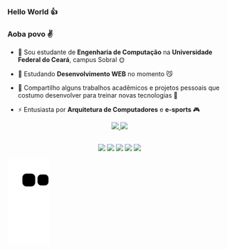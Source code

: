 ### Hello World 👍
### Aoba povo ✌️


- 🔭 Sou estudante de **Engenharia de Computação** na **Universidade Federal do Ceará**, campus Sobral 🌞
- 🌱 Estudando **Desenvolvimento WEB** no momento 😼

- 💬 Compartilho alguns trabalhos acadêmicos e projetos pessoais que costumo desenvolver para treinar novas tecnologias 💬

- ⚡ Entusiasta por **Arquitetura de Computadores** e **e-sports** 🎮


<div align="center">
  <a href="https://github.com/martinsevandro">
  <img height="180em" src="https://github-readme-stats.vercel.app/api?username=martinsevandro&show_icons=true&theme=tokyonight&include_all_commits=true&count_private=true"/>
  <img height="180em" src="https://github-readme-stats.vercel.app/api/top-langs/?username=martinsevandro&layout=compact&langs_count=7&theme=tokyonight"/>
</div>
  
  ##
  
<div align="center">
    <a href="https://www.linkedin.com/in/evandrofilhomartins/" target="_blank"><img src="https://img.shields.io/badge/-LinkedIn-%230077B5?style=for-the-badge&logo=linkedin&logoColor=white" target="_blank"></a> 
    <a href="https://instagram.com/ef_martins" target="_blank"><img src="https://img.shields.io/badge/-Instagram-%23E4405F?style=for-the-badge&logo=instagram&logoColor=white" target="_blank"></a>                                                                                                         
    <a href="https://www.youtube.com/yuse1" target="_blank"><img src="https://img.shields.io/badge/YouTube-FF0000?style=for-the-badge&logo=youtube&logoColor=white" target="_blank"></a>
    <a href="https://www.twitch.tv/yuse1br" target="_blank"><img src="https://img.shields.io/badge/Twitch-9146FF?style=for-the-badge&logo=twitch&logoColor=white" target="_blank"></a>                                                                                                        
    <a href = "mailto:evandrofmartins@alu.ufc.br"><img src="https://img.shields.io/badge/-Gmail-%23333?style=for-the-badge&logo=gmail&logoColor=white" target="_blank"></a>
    
</div>
  

  ![Snake animation](https://github.com/martinsevandro/martinsevandro/blob/output/github-contribution-grid-snake.svg)

  
    
  
  
